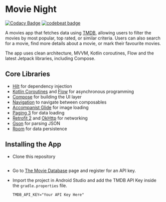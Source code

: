 # Movie Night

[![Codacy Badge](https://app.codacy.com/project/badge/Grade/b1e1e2a292654975a5048249ded316b1)](https://www.codacy.com/gh/angela-aciobanitei/kotlin-movie-night/dashboard?utm_source=github.com&amp;utm_medium=referral&amp;utm_content=angela-aciobanitei/kotlin-movie-night&amp;utm_campaign=Badge_Grade) [![codebeat badge](https://codebeat.co/badges/7fac844a-b554-4704-a686-7195c889e845)](https://codebeat.co/projects/github-com-angela-aciobanitei-kotlin-movie-night-master)

A movies app that fetches data using [TMDB](https://www.themoviedb.org/documentation/api?language=en-US), allowing users to filter the movies by most popular, top rated, or similar criteria. Users can also search for a movie, find more details about a movie, or mark their favourite movies.

The app uses clean architecture, MVVM, Kotlin coroutines, Flow and the latest Jetpack libraries, including Compose.

## Core Libraries
*   [Hilt](https://dagger.dev/hilt/) for dependency injection
*   [Kotlin Coroutines](https://kotlinlang.org/docs/coroutines-overview.html) and [Flow](https://kotlin.github.io/kotlinx.coroutines/kotlinx-coroutines-core/kotlinx.coroutines.flow/-flow/) for asynchronous programming
*   [Compose](https://developer.android.com/jetpack/compose/documentation) for building the UI layer
*   [Navigation](https://developer.android.com/jetpack/compose/navigation) to navigate between composables
*   [Accompanist Glide](https://google.github.io/accompanist/glide/) for image loading
*   [Paging 3](https://developer.android.com/topic/libraries/architecture/paging/v3-overview) for data loading
*   [Retrofit 2](https://github.com/square/retrofit) and [OkHttp](https://github.com/square/okhttp) for networking
*   [Gson](https://github.com/google/gson) for parsing JSON
*   [Room](https://developer.android.com/topic/libraries/architecture/room) for data persistence 
  

## Installing the App

*   Clone this repository
   
    ```
*   Go to [The Movie Database](https://developers.themoviedb.org/3/getting-started/introduction) page and register for an API key.
*   Import the project in Android Studio and add the TMDB API Key inside the `gradle.properties` file.

    ```
    TMDB_API_KEY="Your API Key Here"
    ```

